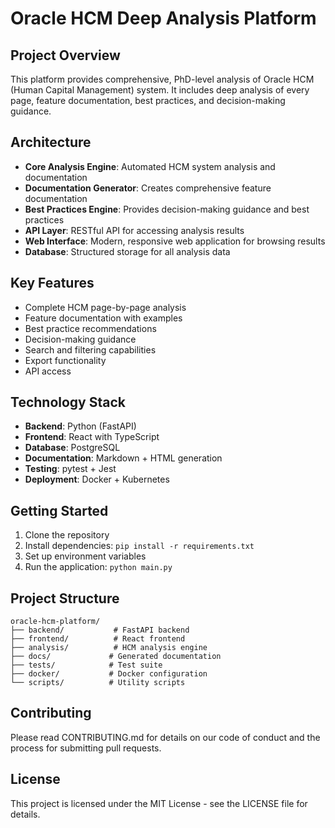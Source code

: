# Oracle HCM Deep Analysis Platform

## Project Overview
This platform provides comprehensive, PhD-level analysis of Oracle HCM (Human Capital Management) system. It includes deep analysis of every page, feature documentation, best practices, and decision-making guidance.

## Architecture
- **Core Analysis Engine**: Automated HCM system analysis and documentation
- **Documentation Generator**: Creates comprehensive feature documentation
- **Best Practices Engine**: Provides decision-making guidance and best practices
- **API Layer**: RESTful API for accessing analysis results
- **Web Interface**: Modern, responsive web application for browsing results
- **Database**: Structured storage for all analysis data

## Key Features
- Complete HCM page-by-page analysis
- Feature documentation with examples
- Best practice recommendations
- Decision-making guidance
- Search and filtering capabilities
- Export functionality
- API access

## Technology Stack
- **Backend**: Python (FastAPI)
- **Frontend**: React with TypeScript
- **Database**: PostgreSQL
- **Documentation**: Markdown + HTML generation
- **Testing**: pytest + Jest
- **Deployment**: Docker + Kubernetes

## Getting Started
1. Clone the repository
2. Install dependencies: `pip install -r requirements.txt`
3. Set up environment variables
4. Run the application: `python main.py`

## Project Structure
```
oracle-hcm-platform/
├── backend/           # FastAPI backend
├── frontend/          # React frontend
├── analysis/          # HCM analysis engine
├── docs/             # Generated documentation
├── tests/            # Test suite
├── docker/           # Docker configuration
└── scripts/          # Utility scripts
```

## Contributing
Please read CONTRIBUTING.md for details on our code of conduct and the process for submitting pull requests.

## License
This project is licensed under the MIT License - see the LICENSE file for details.